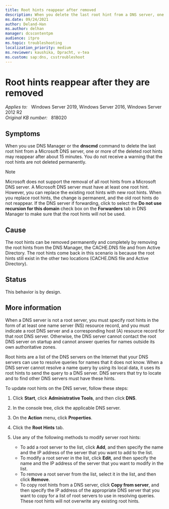 ```yaml
---
title: Root hints reappear after removed
description: When you delete the last root hint from a DNS server, one or more of the deleted root hints may reappear after about 15 minutes.
ms.date: 09/24/2021
author: Deland-Han
ms.author: delhan
manager: dcscontentpm
audience: itpro
ms.topic: troubleshooting
localization_priority: medium
ms.reviewer: kaushika, Dpracht, v-tea
ms.custom: sap:dns, csstroubleshoot
---
```

# Root hints reappear after they are removed

_Applies to:_ &nbsp; Windows Server 2019, Windows Server 2016, Windows Server 2012 R2  
_Original KB number:_ &nbsp; 818020

## Symptoms

When you use DNS Manager or the **dnscmd** command to delete the last root hint from a Microsoft DNS server, one or more of the deleted root hints may reappear after about 15 minutes. You do not receive a warning that the root hints are not deleted permanently.

> [!Note]
> Microsoft does not support the removal of all root hints from a Microsoft DNS server. A Microsoft DNS server must have at least one root hint. However, you can replace the existing root hints with new root hints. When you replace root hints, the change is permanent, and the old root hints do not reappear. If the DNS server if forwarding, click to select the **Do not use recursion for this domain** check box on the **Forwarders** tab in DNS Manager to make sure that the root hints will not be used.

## Cause

The root hints can be removed permanently and completely by removing the root hints from the DNS Manager, the CACHE.DNS file and from Active Directory. The root hints come back in this scenario is because the root hints still exist in the other two locations (CACHE.DNS file and Active Directory).

## Status

This behavior is by design.

## More information

When a DNS server is not a root server, you must specify root hints in the form of at least one name server (NS) resource record, and you must indicate a root DNS server and a corresponding host (A) resource record for that root DNS server. Otherwise, the DNS server cannot contact the root DNS server on startup and cannot answer queries for names outside its own authoritative zones.

Root hints are a list of the DNS servers on the Internet that your DNS servers can use to resolve queries for names that it does not know. When a DNS server cannot resolve a name query by using its local data, it uses its root hints to send the query to a DNS server. DNS servers that try to locate and to find other DNS servers must have these hints.

To update root hints on the DNS server, follow these steps:

1. Click **Start**, click **Administrative Tools**, and then click **DNS**.
2. In the console tree, click the applicable DNS server.
3. On the **Action** menu, click **Properties**.
4. Click the **Root Hints** tab.
5. Use any of the following methods to modify server root hints:

   - To add a root server to the list, click **Add**, and then specify the name and the IP address of the server that you want to add to the list.
   - To modify a root server in the list, click **Edit**, and then specify the name and the IP address of the server that you want to modify in the list.
   - To remove a root server from the list, select it in the list, and then click **Remove**.
   - To copy root hints from a DNS server, click **Copy from server**, and then specify the IP address of the appropriate DNS server that you want to copy for a list of root servers to use in resolving queries. These root hints will not overwrite any existing root hints.
